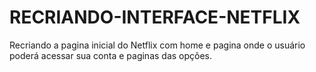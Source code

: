 # RECRIANDO-INTERFACE-NETFLIX
Recriando a pagina inicial do Netflix com home e pagina onde o usuário poderá acessar sua conta e paginas das opções. 
